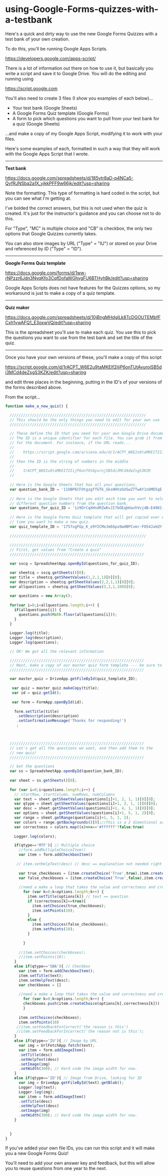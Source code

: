 # using-Google-Forms-quizzes-with-a-testbank

Here's a quick and dirty way to use the new Google Forms Quizzes with a test bank of your own creation. 

To do this, you'll be running Google Apps Scripts. 

https://developers.google.com/apps-script/

There is a lot of information out there on how to use it, but basically you write a script and save it to Google Drive. You will do the editing and running using 

https://script.google.com

You'll also need to create 3 files (I show you examples of each below)...

* Your test bank (Google Sheets)
* A Google Forms Quiz template (Google Forms)
* A form to pick which questions you want to pull from your test bank for a quiz (Google Sheets)

...and make a copy of my Google Apps Script, modifying it to work with your files. 

Here's some examples of each, formatted in such a way that they will work with the Google Apps Script that I wrote. 

-----
**Test bank**

https://docs.google.com/spreadsheets/d/185vtr8aD-p4NCa5-QyfRJNSba2a1X_yjkkPFF9w66jk/edit?usp=sharing

Note the formatting. This type of formatting is hard coded in the script, but you can see what I'm getting at. 

I've bolded the correct answers, but this is not used when the quiz is created. It's just for the instructor's guidance and you can choose not to do this. 

For "Type", "MC" is multiple choice and "CB" is checkbox, the only two options that Google Quizzes currently takes. 

You can also store images by URL ("Type" = "IU") or stored on your Drive and referenced by ID ("Type" = "ID"). 

-----
**Google Forms Quiz template**

https://docs.google.com/forms/d/1ww-rNPzzr6Jdn3NyqKfo3CqfDofaWGhygFU6BTHyhBk/edit?usp=sharing

Google Apps Scripts does not have features for the Quizzes options, so my workaround is just to make a copy of a quiz template. 

-----
**Quiz maker**

https://docs.google.com/spreadsheets/d/10jBngMHdglLk8TcDGOUTEMbfFCxh1ywAFQ1_E3oxwVQ/edit?usp=sharing

This is the spreadsheet you'll use to make each quiz. You use this to pick the questions you want to use from the test bank and set the title of the quiz. 

-----

Once you have your own versions of these, you'll make a copy of this script

https://script.google.com/d/1rACPT_W6E2u9taMKEIf2IijP6onTUtAyurojSB5di3MCd4deZsgS3KZK/edit?usp=sharing

and edit three places in the beginning, putting in the ID's of your versions of the forms described above. 

From the script...
```javascript
function make_a_new_quiz() {

  /////////////////////////////////////////////////////////////
  // This should be the only things you need to edit for your own use
  /////////////////////////////////////////////////////////////

  // These define the ID that you need for your own Google Drive documents. 
  // The ID is a unique identifier for each file. You can grab it from the URL
  // for the document. For instance, if the URL reads...
  //
  //    https://script.google.com/a/siena.edu/d/1rACPT_W6E2u9taMKEIf2IijP6onTUtAyurojSB5di3MCd4deZsgS3KZK/edit?usp=drive_web
  // 
  // then the ID is the string of numbers in the middle
  //  
  //    1rACPT_W6E2u9taMKEIf2IijP6onTUtAyurojSB5di3MCd4deZsgS3KZK
  // 
  
  // Here is the Google Sheets that has all your questions.
  var question_bank_ID = '11OBP6CFOtgzgffGTk_GksHHVzGUSwZ7TwAY1nbMD5qE'
  
  // Here is the Google Sheets that you edit each time you want to select
  // different question numbers from the question bank. 
  var questions_for_quiz_ID = '1z9OrCqXHndRZwKvJI7bOEqbHavhVvj4B-E4981-C5b8'
  
  // Here is the Google Forms Quiz template that will get copied over each
  // time you want to make a new quiz. 
  var quiz_template_ID = '1757xgFGp_K_e9YICMeJm6Gpu9wHBPCvmr-FO54JakQY'
  
  /////////////////////////////////////////////////////////////
  
  ////////////////////////////////////////////////////////////
  // First, get values from "Create a quiz"
  ////////////////////////////////////////////////////////////

  var sscq = SpreadsheetApp.openById(questions_for_quiz_ID);

  var sheetcq = sscq.getSheets()[0];
  var title = sheetcq.getSheetValues(1,2,1,1)[0][0];
  var description = sheetcq.getSheetValues(2,2,1,1)[0][0];
  var allquestions = sheetcq.getSheetValues(3,2,1,100)[0];
  
  var questions = new Array();
  
  for(var i=0;i<allquestions.length;i++) {
    if(allquestions[i]) {
      questions.push(Math.floor(allquestions[i]));
    }
  }
  
  Logger.log(title);
  Logger.log(description);
  Logger.log(questions);

  // OK! We got all the relevant information

  ////////////////////////////////////////////////////////////  
  // Next, make a copy of our master quiz form template --- be sure to set it as a quiz to enble scoring 
  ////////////////////////////////////////////////////////////

  var master_quiz = DriveApp.getFileById(quiz_template_ID);
  
   var quiz = master_quiz.makeCopy(title);
   var id = quiz.getId();
    
   var form = FormApp.openById(id);
    
    form.setTitle(title)     
     .setDescription(description)
     .setConfirmationMessage('Thanks for responding!')
     ;
   


  ////////////////////////////////////////////////////////////
  // Let's get all the questions we want, and then add them to the 
  // new quiz!
  ////////////////////////////////////////////////////////////

  // Get the questions
  var ss = SpreadsheetApp.openById(question_bank_ID);
  
  var sheet = ss.getSheets()[0];  
  
  for (var i=0;i<questions.length;i++) {
    // startRow, startColumn, numRows, numColumns
    var text = sheet.getSheetValues(questions[i]+1, 2, 1, 1)[0][0];
    var qtype = sheet.getSheetValues(questions[i]+1, 3, 1, 1)[0][0];
    var desc = sheet.getSheetValues(questions[i]+1, 4, 1, 1)[0][0];
    var options = sheet.getSheetValues(questions[i]+1, 5, 1, 2)[0];
    var range = sheet.getRange(questions[i]+1, 5, 1, 2);
    var colors = range.getBackgrounds()[0];//this is a 2 dimentional array, so pick the first row only 
    var correctness = colors.map((x)=>x=='#ffffff'?false:true)
    
    Logger.log(colors);

    if(qtype=='MTF'){ // Multiple choice
      //form.addMultipleChoiceItem()
      var item = form.addCheckboxItem()
       
     // item.setHelpText(desc) // desc == explanation not needed right now 
      
      var true_checkboxes = [item.createChoice('True',true),item.createChoice('False',false)]
      var false_checkboxes = [item.createChoice('True',false),item.createChoice('False',true)]
      
      //need a make a loop that takes the value and correctness and create the choises 
        for (var k=0;k<options.length;k++) {
          item.setTitle(options[k]) // text == question
          if (correctness[k]==true){
            item.setChoices(true_checkboxes);
            item.setPoints(10);
          }
          else {
            item.setChoices(false_checkboxes);
            item.setPoints(10);
          }
        
        }
      
      //item.setChoices(checkboxes);
      //item.setPoints(10); 
    }
    else if(qtype=='SBA'){ // Checkbox
      var item = form.addCheckboxItem();
      item.setTitle(text);
      item.setHelpText(desc);
      var checkboxes = []
      
      //need a make a loop that takes the value and correctness and create the choises 
        for (var k=0;k<options.length;k++) {
        checkboxes.push(item.createChoice(options[k],correctness[k]))
        }
      
      item.setChoices(checkboxes);
      item.setPoints(10)
     //item.setFeedbackForCorrect('the reason is this')
     //item.setFeedbackForIncorrect('the reason not is this');
    }
    else if(qtype=='IU'){ // Image by URL
      var img = UrlFetchApp.fetch(text);
      var item = form.addImageItem()
      .setTitle(desc)
      .setHelpText(desc)
      .setImage(img)
      .setWidth(300); // Hard code the image width for now. 
    }
    else if(qtype=='ID'){ // Image from Drive, looking for ID
      var img = DriveApp.getFileById(text).getBlob();
      Logger.log(text);
      Logger.log(img);
      var item = form.addImageItem()
      .setTitle(desc)
      .setHelpText(desc)
      .setImage(img)
      .setWidth(300); // Hard code the image width for now. 
    }
    
    
  }
}
```
If you've added your own file IDs, you can run this script and it will make you a new Google Forms Quiz!

You'll need to add your own answer key and feedback, but this will allow you to reuse questions from one year to the next. 
